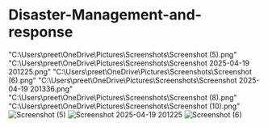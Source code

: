 # Disaster-Management-and-response
"C:\Users\preet\OneDrive\Pictures\Screenshots\Screenshot (5).png"
"C:\Users\preet\OneDrive\Pictures\Screenshots\Screenshot 2025-04-19 201225.png" 
"C:\Users\preet\OneDrive\Pictures\Screenshots\Screenshot (6).png" 
"C:\Users\preet\OneDrive\Pictures\Screenshots\Screenshot 2025-04-19 201336.png" 
"C:\Users\preet\OneDrive\Pictures\Screenshots\Screenshot (8).png"
"C:\Users\preet\OneDrive\Pictures\Screenshots\Screenshot (10).png" 
![Screenshot (5)](https://github.com/user-attachments/assets/7ba1e90c-289e-4068-b5fc-8f2e34a8e557)
![Screenshot 2025-04-19 201225](https://github.com/user-attachments/assets/9b926cfc-03ef-4885-98ba-73da180ea790) 
![Screenshot (6)](https://github.com/user-attachments/assets/207ee300-f92e-4b30-9bac-b4a33b9bda98)  

